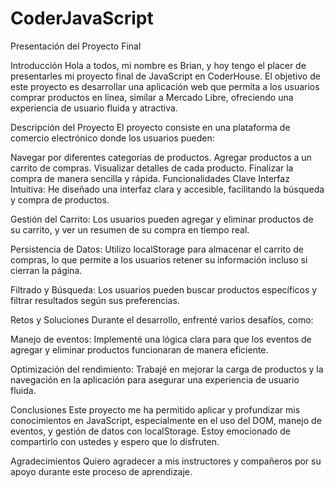 # CoderJavaScript
Presentación del Proyecto Final

Introducción
Hola a todos, mi nombre es Brian, y hoy tengo el placer de presentarles mi proyecto final de JavaScript en CoderHouse. El objetivo de este proyecto es desarrollar una aplicación web que permita a los usuarios comprar productos en línea, similar a Mercado Libre, ofreciendo una experiencia de usuario fluida y atractiva.

Descripción del Proyecto
El proyecto consiste en una plataforma de comercio electrónico donde los usuarios pueden:

Navegar por diferentes categorías de productos.
Agregar productos a un carrito de compras.
Visualizar detalles de cada producto.
Finalizar la compra de manera sencilla y rápida.
Funcionalidades Clave
Interfaz Intuitiva: He diseñado una interfaz clara y accesible, facilitando la búsqueda y compra de productos.

Gestión del Carrito: Los usuarios pueden agregar y eliminar productos de su carrito, y ver un resumen de su compra en tiempo real.

Persistencia de Datos: Utilizo localStorage para almacenar el carrito de compras, lo que permite a los usuarios retener su información incluso si cierran la página.

Filtrado y Búsqueda: Los usuarios pueden buscar productos específicos y filtrar resultados según sus preferencias.

Retos y Soluciones
Durante el desarrollo, enfrenté varios desafíos, como:

Manejo de eventos: Implementé una lógica clara para que los eventos de agregar y eliminar productos funcionaran de manera eficiente.

Optimización del rendimiento: Trabajé en mejorar la carga de productos y la navegación en la aplicación para asegurar una experiencia de usuario fluida.

Conclusiones
Este proyecto me ha permitido aplicar y profundizar mis conocimientos en JavaScript, especialmente en el uso del DOM, manejo de eventos, y gestión de datos con localStorage. Estoy emocionado de compartirlo con ustedes y espero que lo disfruten.

Agradecimientos
Quiero agradecer a mis instructores y compañeros por su apoyo durante este proceso de aprendizaje.

